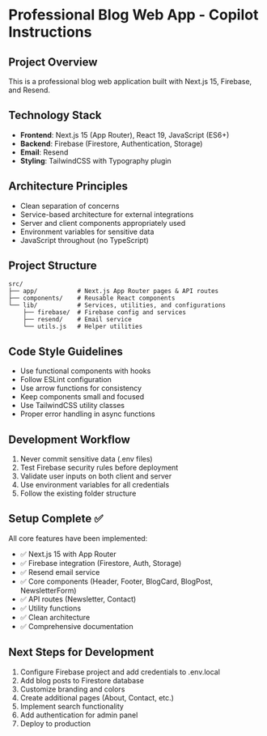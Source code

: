 # Professional Blog Web App - Copilot Instructions

## Project Overview
This is a professional blog web application built with Next.js 15, Firebase, and Resend.

## Technology Stack
- **Frontend**: Next.js 15 (App Router), React 19, JavaScript (ES6+)
- **Backend**: Firebase (Firestore, Authentication, Storage)
- **Email**: Resend
- **Styling**: TailwindCSS with Typography plugin

## Architecture Principles
- Clean separation of concerns
- Service-based architecture for external integrations
- Server and client components appropriately used
- Environment variables for sensitive data
- JavaScript throughout (no TypeScript)

## Project Structure
```
src/
├── app/           # Next.js App Router pages & API routes
├── components/    # Reusable React components
└── lib/           # Services, utilities, and configurations
    ├── firebase/  # Firebase config and services
    ├── resend/    # Email service
    └── utils.js   # Helper utilities
```

## Code Style Guidelines
- Use functional components with hooks
- Follow ESLint configuration
- Use arrow functions for consistency
- Keep components small and focused
- Use TailwindCSS utility classes
- Proper error handling in async functions

## Development Workflow
1. Never commit sensitive data (.env files)
2. Test Firebase security rules before deployment
3. Validate user inputs on both client and server
4. Use environment variables for all credentials
5. Follow the existing folder structure

## Setup Complete ✅
All core features have been implemented:
- ✅ Next.js 15 with App Router
- ✅ Firebase integration (Firestore, Auth, Storage)
- ✅ Resend email service
- ✅ Core components (Header, Footer, BlogCard, BlogPost, NewsletterForm)
- ✅ API routes (Newsletter, Contact)
- ✅ Utility functions
- ✅ Clean architecture
- ✅ Comprehensive documentation

## Next Steps for Development
1. Configure Firebase project and add credentials to .env.local
2. Add blog posts to Firestore database
3. Customize branding and colors
4. Create additional pages (About, Contact, etc.)
5. Implement search functionality
6. Add authentication for admin panel
7. Deploy to production
